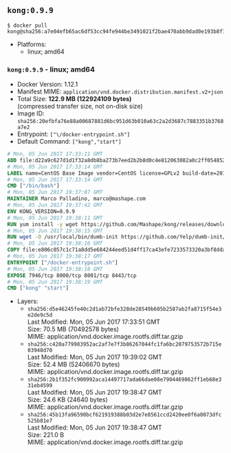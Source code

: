## `kong:0.9.9`

```console
$ docker pull kong@sha256:a7e04efb65ac6df53cc94fe944be3491021f2bae470abb9dad0e193b8f14e83c
```

-	Platforms:
	-	linux; amd64

### `kong:0.9.9` - linux; amd64

-	Docker Version: 1.12.1
-	Manifest MIME: `application/vnd.docker.distribution.manifest.v2+json`
-	Total Size: **122.9 MB (122924109 bytes)**  
	(compressed transfer size, not on-disk size)
-	Image ID: `sha256:20efbfa76e88a00687881d6bc951d63b010a63c2a2d3687c7883351b3768a7e2`
-	Entrypoint: `["\/docker-entrypoint.sh"]`
-	Default Command: `["kong","start"]`

```dockerfile
# Mon, 05 Jun 2017 17:33:11 GMT
ADD file:d22a9c627d1d1f32a8db8ba273b7eed2b2b8d0c4e812063082a0c2ff0548525a in / 
# Mon, 05 Jun 2017 17:33:14 GMT
LABEL name=CentOS Base Image vendor=CentOS license=GPLv2 build-date=20170605
# Mon, 05 Jun 2017 17:33:14 GMT
CMD ["/bin/bash"]
# Mon, 05 Jun 2017 19:37:07 GMT
MAINTAINER Marco Palladino, marco@mashape.com
# Mon, 05 Jun 2017 19:37:42 GMT
ENV KONG_VERSION=0.9.9
# Mon, 05 Jun 2017 19:38:11 GMT
RUN yum install -y wget https://github.com/Mashape/kong/releases/download/$KONG_VERSION/kong-$KONG_VERSION.el7.noarch.rpm &&     yum clean all
# Mon, 05 Jun 2017 19:38:15 GMT
RUN wget -O /usr/local/bin/dumb-init https://github.com/Yelp/dumb-init/releases/download/v1.1.3/dumb-init_1.1.3_amd64 &&     chmod +x /usr/local/bin/dumb-init
# Mon, 05 Jun 2017 19:38:16 GMT
COPY file:e806c057c1c71a8dd5e684244eed51d4ff17ca43efe7233573320a3bf8dda3a4 in /docker-entrypoint.sh 
# Mon, 05 Jun 2017 19:38:17 GMT
ENTRYPOINT ["/docker-entrypoint.sh"]
# Mon, 05 Jun 2017 19:38:18 GMT
EXPOSE 7946/tcp 8000/tcp 8001/tcp 8443/tcp
# Mon, 05 Jun 2017 19:38:19 GMT
CMD ["kong" "start"]
```

-	Layers:
	-	`sha256:d5e46245fe40c2d1ab72bfe328de28549b605b2587ab2fa8715f54e3e2de9c5d`  
		Last Modified: Mon, 05 Jun 2017 17:33:51 GMT  
		Size: 70.5 MB (70492578 bytes)  
		MIME: application/vnd.docker.image.rootfs.diff.tar.gzip
	-	`sha256:c420a779983952ac2af7e7f3b86267044fc1fa6bc2079753572b715e03948d70`  
		Last Modified: Mon, 05 Jun 2017 19:39:02 GMT  
		Size: 52.4 MB (52406670 bytes)  
		MIME: application/vnd.docker.image.rootfs.diff.tar.gzip
	-	`sha256:2b1f352fc900992aca14497717ada66dae08e7904469862ff1eb68e331eb4599`  
		Last Modified: Mon, 05 Jun 2017 19:38:47 GMT  
		Size: 24.6 KB (24640 bytes)  
		MIME: application/vnd.docker.image.rootfs.diff.tar.gzip
	-	`sha256:45b13fa96590bcf621919388b03d2e7e8561ccd2420ee0f6a0073dfc525b81e7`  
		Last Modified: Mon, 05 Jun 2017 19:38:47 GMT  
		Size: 221.0 B  
		MIME: application/vnd.docker.image.rootfs.diff.tar.gzip
